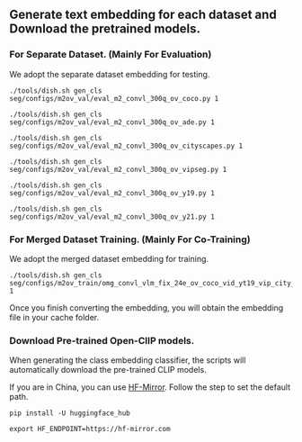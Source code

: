 ## Generate text embedding for each dataset and Download the pretrained models.

### For Separate Dataset. (Mainly For Evaluation)

We adopt the separate dataset embedding for testing.


```commandline
./tools/dish.sh gen_cls seg/configs/m2ov_val/eval_m2_convl_300q_ov_coco.py 1
```
```commandline
./tools/dish.sh gen_cls seg/configs/m2ov_val/eval_m2_convl_300q_ov_ade.py 1
```

```commandline
./tools/dish.sh gen_cls seg/configs/m2ov_val/eval_m2_convl_300q_ov_cityscapes.py 1
```

```commandline
./tools/dish.sh gen_cls seg/configs/m2ov_val/eval_m2_convl_300q_ov_vipseg.py 1
```

```commandline
./tools/dish.sh gen_cls seg/configs/m2ov_val/eval_m2_convl_300q_ov_y19.py 1
```

```commandline
./tools/dish.sh gen_cls seg/configs/m2ov_val/eval_m2_convl_300q_ov_y21.py 1
```

### For Merged Dataset Training. (Mainly For Co-Training)

We adopt the merged dataset embedding for training. 

```commandline
./tools/dish.sh gen_cls seg/configs/m2ov_train/omg_convl_vlm_fix_24e_ov_coco_vid_yt19_vip_city_cocopansam.py 1
```

Once you finish converting the embedding, you will obtain the embedding file in your cache folder.

### Download Pre-trained Open-ClIP models.

When generating the class embedding classifier, the scripts will automatically download the pre-trained CLIP models.

If you are in China, you can use [HF-Mirror](https://hf-mirror.com/). Follow the step to set the default path.

```commandline
pip install -U huggingface_hub
```

```commandline
export HF_ENDPOINT=https://hf-mirror.com
```


